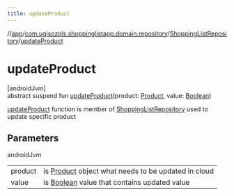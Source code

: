 ```yaml
---
title: updateProduct
---
```

//[app](../../../index.html)/[com.ugisozols.shoppinglistapp.domain.repository](../index.html)/[ShoppingListRepository](index.html)/[updateProduct](update-product.html)



# updateProduct



[androidJvm]\
abstract suspend fun [updateProduct](update-product.html)(product: [Product](../../com.ugisozols.shoppinglistapp.domain.models/-product/index.html), value: [Boolean](https://kotlinlang.org/api/latest/jvm/stdlib/kotlin/-boolean/index.html))



[updateProduct](update-product.html) function is member of [ShoppingListRepository](index.html) used to update specific product



## Parameters


androidJvm

| | |
|---|---|
| product | is [Product](../../com.ugisozols.shoppinglistapp.domain.models/-product/index.html) object what needs to be updated in cloud |
| value | is [Boolean](https://kotlinlang.org/api/latest/jvm/stdlib/kotlin/-boolean/index.html) value that contains updated value |




